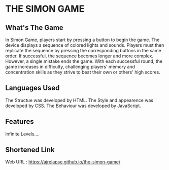 # THE SIMON GAME

## What's The Game
In Simon Game, players start by pressing a button to begin the game. The device displays a sequence of colored lights and sounds. Players must then replicate the sequence by pressing the corresponding buttons in the same order. If successful, the sequence becomes longer and more complex. However, a single mistake ends the game. With each successful round, the game increases in difficulty, challenging players' memory and concentration skills as they strive to beat their own or others' high scores.

## Languages Used 
The Structue was developed by HTML.
The Style and appearence was developed by CSS.
The Behaviour was developed by JavaScript.

## Features
Infinite Levels....

## Shortened Link
Web URL : https://ajrelapse.github.io/the-simon-game/
